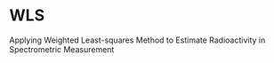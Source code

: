 # WLS
Applying Weighted Least-squares Method to Estimate Radioactivity in Spectrometric Measurement
